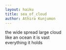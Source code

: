 ```yaml
---
layout: haiku 
title: sea_of_cloud  
author: Athira Kunjumon
---
```

the wide spread large cloud<br>
like an ocean it is vast<br>
everything it holds<br> 
